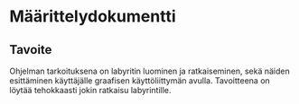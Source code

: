# Määrittelydokumentti

## Tavoite

Ohjelman tarkoituksena on labyritin luominen ja ratkaiseminen, sekä näiden esittäminen käyttäjälle graafisen käyttöliittymän avulla. Tavoitteena on löytää tehokkaasti jokin ratkaisu labyrintille.